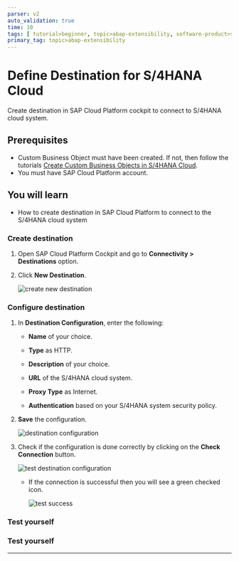```yaml
---
parser: v2
auto_validation: true
time: 10
tags: [ tutorial>beginner, topic>abap-extensibility, software-product>sap-business-technology-platform, software-product>sap-s-4hana-cloud]
primary_tag: topic>abap-extensibility
---
```


# Define Destination for S/4HANA Cloud
<!-- description --> Create destination in SAP Cloud Platform cockpit to connect to S/4HANA cloud system.

## Prerequisites
  - Custom Business Object must have been created. If not, then follow the tutorials [Create Custom Business Objects in S/4HANA Cloud](group.abap-extensibiliy-cbo-cce-ccl).
  - You must have SAP Cloud Platform account.


## You will learn
  - How to create destination in SAP Cloud Platform to connect to the S/4HANA cloud system


### Create destination


1.	Open SAP Cloud Platform Cockpit and go to **Connectivity > Destinations** option.

2.	Click **New Destination**.

    ![ create new destination](newdestination.png)


### Configure destination


1.  In **Destination Configuration**, enter the following:

      -  **Name** of your choice.

      -  **Type** as HTTP.

      -  **Description** of your choice.

      -  **URL** of the S/4HANA cloud system.

      -  **Proxy Type** as Internet.

      -  **Authentication** based on your S/4HANA system security policy.

2.	**Save** the configuration.

    ![destination configuration](destinationprops.png)

3.  Check if the configuration is done correctly by clicking on the **Check Connection** button.

    ![test destination configuration](testdestination.png)

    - If the connection is successful then you will see a green checked icon.

      ![test success](testsuccess.png)



### Test yourself




### Test yourself







---
